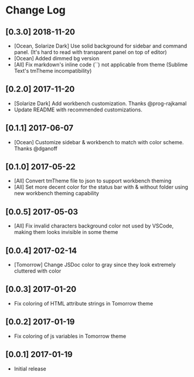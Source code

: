 # Change Log

## [0.3.0] 2018-11-20

- [Ocean, Solarize Dark] Use solid background for sidebar and command panel. (It's hard to read with transparent panel on top of editor)
- [Ocean] Added dimmed bg version
- [All] Fix markdown's inline code (``) not applicable from theme (Sublime Text's tmTheme incompatibility)

## [0.2.0] 2017-11-20

- [Solarize Dark] Add workbench customization. Thanks @prog-rajkamal
- Update README with recommended customizations.

## [0.1.1] 2017-06-07

- [Ocean] Customize sidebar & workbench to match with color scheme. Thanks @dganoff

## [0.1.0] 2017-05-22

- [All] Convert tmTheme file to json to support workbench theming
- [All] Set more decent color for the status bar with & without folder using new workbench theming capability

## [0.0.5] 2017-05-03

- [All] Fix invalid characters background color not used by VSCode, making them looks invisible in some theme

## [0.0.4] 2017-02-14

- [Tomorrow] Change JSDoc color to gray since they look extremely cluttered with color

## [0.0.3] 2017-01-20

- Fix coloring of HTML attribute strings in Tomorrow theme

## [0.0.2] 2017-01-19

- Fix coloring of js variables in Tomorrow theme

## [0.0.1] 2017-01-19

- Initial release

